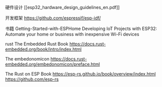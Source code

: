 硬件设计 
[[esp32_hardware_design_guidelines_en.pdf]]

开发框架
https://github.com/espressif/esp-idf/

书籍
Getting-Started-with-ESPHome
Developing IoT Projects with ESP32: Automate your home or business with inexpensive Wi-Fi devices

rust
The Embedded Rust Book
https://docs.rust-embedded.org/book/intro/index.html

The embedonomicon
https://docs.rust-embedded.org/embedonomicon/preface.html

The Rust on ESP Book
https://esp-rs.github.io/book/overview/index.html
https://github.com/esp-rs